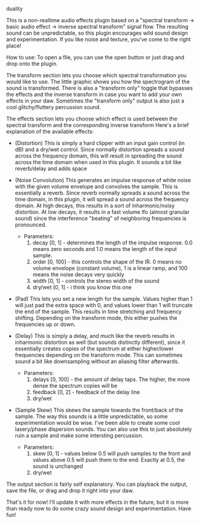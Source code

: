 duality

This is a non-realtime audio effects plugin based on a "spectral transform -> basic audio effect -> inverse spectral transform" signal flow. The resulting sound can be unpredictable, so this plugin encourages wild sound design and experimentation. If you like noise and texture, you've come to the right place!

How to use:
To open a file, you can use the open button or just drag and drop onto the plugin.

The transform section lets you choose which spectral transformation you would like to use. The little graphic shows you how the spectrogram of the sound is transformed. There is also a "transform only" toggle that bypasses the effects and the inverse transform in case you want to add your own effects in your daw. Sometimes the "transform only" output is also just a cool glitchy/fluttery percussion sound.

The effects section lets you choose which effect is used between the spectral transform and the corresponding inverse transform
Here's a brief explanation of the available effects:

 - (Distortion)
This is simply a hard clipper with an input gain control (in dB) and a dry/wet control. Since normally distortion spreads a sound across the frequency domain, this will result in spreading the sound across the time domain when used in this plugin. It sounds a bit like reverb/delay and adds space

 - (Noise Convolution)
This generates an impulse response of white noise with the given volume envelope and convolves the sample. This is essentially a reverb. Since reverb normally spreads a sound across the time domain, in this plugin, it will spread a sound across the frequency domain. At high decays, this results in a sort of inharmonic/noisy distortion. At low decays, it results in a fast volume lfo (almost granular sound) since the interference "beating" of neighboring frequencies is pronounced.

     - Parameters:
        1) decay [0, 1] - determines the length of the impulse response. 0.0 means zero seconds and 1.0 means the length of the input sample.
        2) order [0, 100] - this controls the shape of the IR. 0 means no volume envelope (constant volume), 1 is a linear ramp, and 100 means the noise decays very quickly
        3) width [0, 1] - controls the stereo width of the sound
        4) dry/wet [0, 1] - i think you know this one

 - (Pad)
This lets you set a new length for the sample. Values higher than 1 will just pad the extra space with 0, and values lower than 1 will truncate the end of the sample. This results in time stretching and frequency shifting. Depending on the transform mode, this either pushes the frequencies up or down. 

 - (Delay)
This is simply a delay, and much like the reverb results in inharmonic distortion as well (but sounds distinctly different), since it essentially creates copies of the spectrum at either higher/lower frequencies depending on the transform mode. This can sometimes sound a bit like downsampling without an aliasing filter afterwards.

     - Parameters:
        1) delays [0, 100] - the amount of delay taps. The higher, the more dense the spectrum copies will be
        2) feedback [0, 2] - feedback of the delay line
        3) dry/wet

 - (Sample Skew)
This skews the sample towards the front/back of the sample. The way this sounds is a little unpredictable, so some experimentation would be wise. I've been able to create some cool lasery/phase dispersion sounds. You can also use this to just absolutely ruin a sample and make some intersting percussion.

     - Parameters:
        1) skew [0, 1] - values below 0.5 will push samples to the front and values above 0.5 will push them to the end. Exactly at 0.5, the sound is unchanged
        2) dry/wet

The output section is fairly self explanatory. You can playback the output, save the file, or drag and drop it right into your daw.

That's it for now! I'll update it with more effects in the future, but it is more than ready now to do some crazy sound design and experimentation. Have fun!



